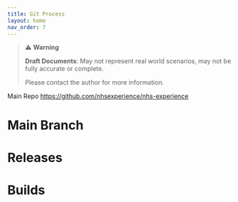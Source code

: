 ```yaml
---
title: Git Process
layout: home
nav_order: 7
---
```

> ⚠️ **Warning**
>  
> **Draft Documents**: May not represent real world scenarios, may not be fully accurate or complete.
>
> Please contact the author for more information.
> 


Main Repo
https://github.com/nhsexperience/nhs-experience

# Main Branch

# Releases

# Builds
